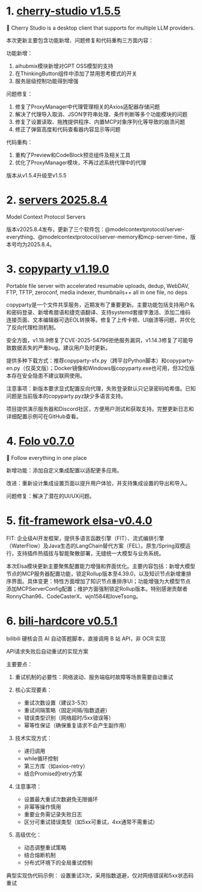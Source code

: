
# 1. [cherry-studio v1.5.5](https://github.com/CherryHQ/cherry-studio/releases/tag/v1.5.5)  
🍒 Cherry Studio is a desktop client that supports for multiple LLM providers.

本次更新主要包含功能新增、问题修复和代码重构三方面内容：

功能新增：
1. aihubmix模块新增对GPT OSS模型的支持
2. 在ThinkingButton组件中添加了禁用思考模式的开关
3. 服务层级控制功能得到增强

问题修复：
1. 修复了ProxyManager中代理管理相关的Axios适配器存储问题
2. 解决了代理导入取消、JSON字符串处理、条件判断等多个功能模块的问题
3. 修复了设置读取、拖拽提供程序、内置MCP对象序列化等导致的崩溃问题
4. 修正了弹窗高度和代码查看器内容显示等问题

代码重构：
1. 重构了Preview和CodeBlock预览组件及相关工具
2. 优化了ProxyManager模块，不再过滤系统代理中的代理

版本从v1.5.4升级至v1.5.5

# 2. [servers 2025.8.4](https://github.com/modelcontextprotocol/servers/releases/tag/2025.8.4)  
Model Context Protocol Servers

版本v2025.8.4发布，更新了三个软件包：@modelcontextprotocol/server-everything、@modelcontextprotocol/server-memory和mcp-server-time，版本号均为2025.8.4。

# 3. [copyparty v1.19.0](https://github.com/9001/copyparty/releases/tag/v1.19.0)  
Portable file server with accelerated resumable uploads, dedup, WebDAV, FTP, TFTP, zeroconf, media indexer, thumbnails++ all in one file, no deps

copyparty是一个文件共享服务，近期发布了重要更新。主要功能包括支持用户名和密码登录、新增希腊语和捷克语翻译、支持systemd套接字激活、添加二维码连接页面、文本编辑器可选EOL转换等。修复了上传卡顿、UI崩溃等问题，并优化了反向代理检测机制。

安全方面，v1.18.9修复了CVE-2025-54796拒绝服务漏洞，v1.14.3修复了可能导致数据丢失的严重bug。建议用户及时更新。

提供多种下载方式：推荐copyparty-sfx.py（跨平台Python脚本）和copyparty-en.py（仅英文版）；Docker镜像和Windows版copyparty.exe也可用，但32位版本存在安全隐患不建议联网使用。

注意事项：新版本要求显式配置反向代理，失败登录默认只记录密码哈希值。已知问题是当前版本的copyparty.pyz缺少多语言支持。

项目提供演示服务器和Discord社区，方便用户测试和获取支持。完整更新日志和详细配置示例可在GitHub查看。

# 4. [Folo v0.7.0](https://github.com/RSSNext/Folo/releases/tag/v0.7.0)  
🧡 Follow everything in one place

新增功能：添加自定义集成配置以适配更多应用。  

改进：重新设计集成设置页面以提升用户体验，并支持集成设置的导出和导入。  

问题修复：解决了潜在的UI/UX问题。

# 5. [fit-framework elsa-v0.4.0](https://github.com/ModelEngine-Group/fit-framework/releases/tag/elsa-v0.4.0)  
FIT: 企业级AI开发框架，提供多语言函数引擎（FIT）、流式编排引擎（WaterFlow）及Java生态的LangChain替代方案（FEL）。原生/Spring双模运行，支持插件热插拔与智能聚散部署，无缝统一大模型与业务系统。

本次Elsa模块更新主要聚焦配置能力增强和界面优化。主要内容包括：新增大模型节点的MCP服务器配置功能，锁定Rollup版本至4.39.0，以及知识节点新增重排序界面。具体变更：特性方面增加了知识节点重排序UI；功能增强为大模型节点添加MCPServerConfig配置；维护方面强制锁定Rollup版本。特别感谢贡献者RonnyChan96、CodeCasterX、wjn1584和loveTsong。

# 6. [bili-hardcore v0.5.1](https://github.com/Karben233/bili-hardcore/releases/tag/v0.5.1)  
bilibili 硬核会员 AI 自动答题脚本，直接调用 B 站 API，非 OCR 实现

API请求失败后自动重试的实现方案

主要要点：
1. 重试机制的必要性：网络波动、服务端临时故障等场景需要自动重试
2. 核心实现要素：
   - 重试次数设置（建议3-5次）
   - 重试间隔策略（固定间隔/指数退避）
   - 错误类型识别（网络超时/5xx错误等）
   - 幂等性保证（确保重复请求不会产生副作用）

3. 技术实现方式：
   - 递归调用
   - while循环控制
   - 第三方库（如axios-retry）
   - 结合Promise的retry方案

4. 注意事项：
   - 设置最大重试次数避免无限循环
   - 非幂等操作慎用
   - 重要业务需记录失败日志
   - 区分可重试错误类型（如5xx可重试，4xx通常不需重试）

5. 高级优化：
   - 动态调整重试策略
   - 结合熔断机制
   - 分布式环境下的全局重试控制

典型实现伪代码示例：
设置重试3次，采用指数退避，仅对网络错误和5xx状态码重试

